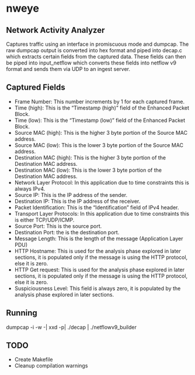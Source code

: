 # nweye
## Network Activity Analyzer

Captures traffic using an interface in promiscuous mode and dumpcap. The raw dumpcap output is converted into hex format and piped into decap.c which extracts certain fields from the captured data. These fields can then be piped into input_netflow which converts these fields into netflow v9 format and sends them via UDP to an ingest server.

## Captured Fields
- Frame Number: This number increments by 1 for each captured frame.
- Time (high): This is the “Timestamp (high)” field of the Enhanced Packet Block.
- Time (low): This is the “Timestamp (low)” field of the Enhanced Packet Block.
- Source MAC (high): This is the higher 3 byte portion of the Source MAC address.
- Source MAC (low): This is the lower 3 byte portion of the Source MAC address.
- Destination MAC (high): This is the higher 3 byte portion of the Destination MAC address.
- Destination MAC (low): This is the lower 3 byte portion of the Destination MAC address.
- Network Layer Protocol: In this application due to time constraints this is always IPv4.
- Source IP: This is the IP address of the sender.
- Destination IP: This is the IP address of the receiver.
- Packet Identification: This is the “Identification” field of IPv4 header.
- Transport Layer Protocols: In this application due to time constraints this is either TCP/UDP/ICMP.
- Source Port: This is the source port.
- Destination Port: the is the destination port.
- Message Length: This is the length of the message (Application Layer PDU)
- HTTP Hostname: This is used for the analysis phase explored in later sections, it is populated only if the message
is using the HTTP protocol, else it is zero.
- HTTP Get request: This is used for the analysis phase explored in later sections, it is populated only if the
message is using the HTTP protocol, else it is zero.
- Suspiciousness Level: This field is always zero, it is populated by the analysis phase explored in later sections.

## Running 

dumpcap -i <interface> -w -| xxd -p| ./decap | ./netflowv9_builder

## TODO

- Create Makefile
- Cleanup compilation warnings
